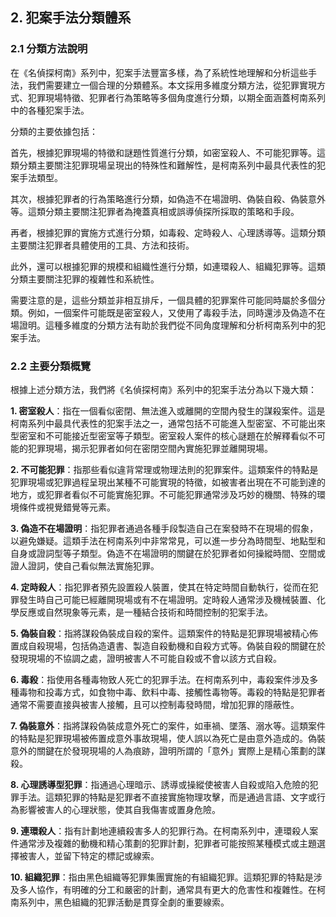 ## 2. 犯案手法分類體系

### 2.1 分類方法說明

在《名偵探柯南》系列中，犯案手法豐富多樣，為了系統性地理解和分析這些手法，我們需要建立一個合理的分類體系。本文採用多維度分類方法，從犯罪實現方式、犯罪現場特徵、犯罪者行為策略等多個角度進行分類，以期全面涵蓋柯南系列中的各種犯案手法。

分類的主要依據包括：

首先，根據犯罪現場的特徵和謎題性質進行分類，如密室殺人、不可能犯罪等。這類分類主要關注犯罪現場呈現出的特殊性和難解性，是柯南系列中最具代表性的犯案手法類型。

其次，根據犯罪者的行為策略進行分類，如偽造不在場證明、偽裝自殺、偽裝意外等。這類分類主要關注犯罪者為掩蓋真相或誤導偵探所採取的策略和手段。

再者，根據犯罪的實施方式進行分類，如毒殺、定時殺人、心理誘導等。這類分類主要關注犯罪者具體使用的工具、方法和技術。

此外，還可以根據犯罪的規模和組織性進行分類，如連環殺人、組織犯罪等。這類分類主要關注犯罪的複雜性和系統性。

需要注意的是，這些分類並非相互排斥，一個具體的犯罪案件可能同時屬於多個分類。例如，一個案件可能既是密室殺人，又使用了毒殺手法，同時還涉及偽造不在場證明。這種多維度的分類方法有助於我們從不同角度理解和分析柯南系列中的犯案手法。

### 2.2 主要分類概覽

根據上述分類方法，我們將《名偵探柯南》系列中的犯案手法分為以下幾大類：

**1. 密室殺人**：指在一個看似密閉、無法進入或離開的空間內發生的謀殺案件。這是柯南系列中最具代表性的犯案手法之一，通常包括不可能進入型密室、不可能出來型密室和不可能接近型密室等子類型。密室殺人案件的核心謎題在於解釋看似不可能的犯罪現場，揭示犯罪者如何在密閉空間內實施犯罪並離開現場。

**2. 不可能犯罪**：指那些看似違背常理或物理法則的犯罪案件。這類案件的特點是犯罪現場或犯罪過程呈現出某種不可能實現的特徵，如被害者出現在不可能到達的地方，或犯罪者看似不可能實施犯罪。不可能犯罪通常涉及巧妙的機關、特殊的環境條件或視覺錯覺等元素。

**3. 偽造不在場證明**：指犯罪者通過各種手段製造自己在案發時不在現場的假象，以避免嫌疑。這類手法在柯南系列中非常常見，可以進一步分為時間型、地點型和自身或證詞型等子類型。偽造不在場證明的關鍵在於犯罪者如何操縱時間、空間或證人證詞，使自己看似無法實施犯罪。

**4. 定時殺人**：指犯罪者預先設置殺人裝置，使其在特定時間自動執行，從而在犯罪發生時自己可能已經離開現場或有不在場證明。定時殺人通常涉及機械裝置、化學反應或自然現象等元素，是一種結合技術和時間控制的犯案手法。

**5. 偽裝自殺**：指將謀殺偽裝成自殺的案件。這類案件的特點是犯罪現場被精心佈置成自殺現場，包括偽造遺書、製造自殺動機和自殺方式等。偽裝自殺的關鍵在於發現現場的不協調之處，證明被害人不可能自殺或不會以該方式自殺。

**6. 毒殺**：指使用各種毒物致人死亡的犯罪手法。在柯南系列中，毒殺案件涉及多種毒物和投毒方式，如食物中毒、飲料中毒、接觸性毒物等。毒殺的特點是犯罪者通常不需要直接與被害人接觸，且可以控制毒發時間，增加犯罪的隱蔽性。

**7. 偽裝意外**：指將謀殺偽裝成意外死亡的案件，如車禍、墜落、溺水等。這類案件的特點是犯罪現場被佈置成意外事故現場，使人誤以為死亡是由意外造成的。偽裝意外的關鍵在於發現現場的人為痕跡，證明所謂的「意外」實際上是精心策劃的謀殺。

**8. 心理誘導型犯罪**：指通過心理暗示、誘導或操縱使被害人自殺或陷入危險的犯罪手法。這類犯罪的特點是犯罪者不直接實施物理攻擊，而是通過言語、文字或行為影響被害人的心理狀態，使其自我傷害或置身危險。

**9. 連環殺人**：指有計劃地連續殺害多人的犯罪行為。在柯南系列中，連環殺人案件通常涉及複雜的動機和精心策劃的犯罪計劃，犯罪者可能按照某種模式或主題選擇被害人，並留下特定的標記或線索。

**10. 組織犯罪**：指由黑色組織等犯罪集團實施的有組織犯罪。這類犯罪的特點是涉及多人協作，有明確的分工和嚴密的計劃，通常具有更大的危害性和複雜性。在柯南系列中，黑色組織的犯罪活動是貫穿全劇的重要線索。
